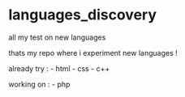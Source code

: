 # languages_discovery
all my test on new languages

thats my repo where i experiment new languages !

already try :
	- html
	- css
	- c++

working on :
	- php
